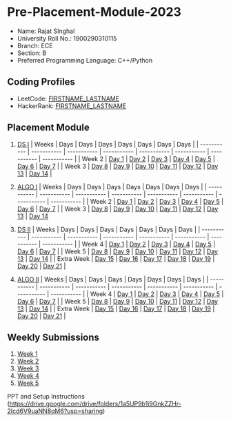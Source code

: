 # Pre-Placement-Module-2023

- Name: Rajat SInghal
- University Roll No.: 1900290310115
- Branch: ECE
- Section: B
- Preferred Programming Language: C++/Python

## Coding Profiles
- LeetCode: [FIRSTNAME_LASTNAME](https://leetcode.com/imrajat27/)
- HackerRank: [FIRSTNAME_LASTNAME](https://www.hackerrank.com/rajat_singhal321)

## Placement Module
1. [DS I](https://github.com/imrajat27/Pre-Placement-Module-2023/tree/main/DS%20I)
    | Weeks | Days | Days | Days | Days | Days | Days | Days |
    | ----------- | ----------- | ----------- | ----------- | ----------- | ----------- | ----------- | ----------- | 
    | Week 2 | [Day 1](https://github.com/imrajat27/Pre-Placement-Module-2023/tree/main/DS%20I/Day%201) | [Day 2](https://github.com/imrajat27/Pre-Placement-Module-2023/tree/main/DS%20I/Day%202) | [Day 3](https://github.com/imrajat27/Pre-Placement-Module-2023/tree/main/DS%20I/Day%203) | [Day 4](https://github.com/imrajat27/Pre-Placement-Module-2023/tree/main/DS%20I/Day%204) | [Day 5](https://github.com/imrajat27/Pre-Placement-Module-2023/tree/main/DS%20I/Day%205) | [Day 6](https://github.com/imrajat27/Pre-Placement-Module-2023/tree/main/DS%20I/Day%206) | [Day 7](https://github.com/imrajat27/Pre-Placement-Module-2023/tree/main/DS%20I/Day%207) |
    | Week 3 | [Day 8](https://github.com/imrajat27/Pre-Placement-Module-2023/tree/main/DS%20I/Day%208) | [Day 9](https://github.com/imrajat27/Pre-Placement-Module-2023/tree/main/DS%20I/Day%209) | [Day 10](https://github.com/imrajat27/Pre-Placement-Module-2023/tree/main/DS%20I/Day%2010) | [Day 11](https://github.com/imrajat27/Pre-Placement-Module-2023/tree/main/DS%20I/Day%2011) | [Day 12](https://github.com/imrajat27/Pre-Placement-Module-2023/tree/main/DS%20I/Day%2012) | [Day 13](https://github.com/imrajat27/Pre-Placement-Module-2023/tree/main/DS%20I/Day%2013) | [Day 14](https://github.com/imrajat27/Pre-Placement-Module-2023/tree/main/DS%20I/Day%2014) |
    
2. [ALGO I](https://github.com/imrajat27/Pre-Placement-Module-2023/tree/main/ALGO%20I)
    | Weeks | Days | Days | Days | Days | Days | Days | Days |
    | ----------- | ----------- | ----------- | ----------- | ----------- | ----------- | ----------- | ----------- |
    | Week 2 | [Day 1](https://github.com/imrajat27/Pre-Placement-Module-2023/tree/main/ALGO%20I/Day%201) | [Day 2](https://github.com/imrajat27/Pre-Placement-Module-2023/tree/main/ALGO%20I/Day%202) | [Day 3](https://github.com/imrajat27/Pre-Placement-Module-2023/tree/main/ALGO%20I/Day%203) | [Day 4](https://github.com/imrajat27/Pre-Placement-Module-2023/tree/main/ALGO%20I/Day%204) | [Day 5](https://github.com/imrajat27/Pre-Placement-Module-2023/tree/main/ALGO%20I/Day%205) | [Day 6](https://github.com/imrajat27/Pre-Placement-Module-2023/tree/main/ALGO%20I/Day%206) | [Day 7](https://github.com/imrajat27/Pre-Placement-Module-2023/tree/main/ALGO%20I/Day%207) |
    | Week 3 | [Day 8](https://github.com/imrajat27/Pre-Placement-Module-2023/tree/main/ALGO%20I/Day%208) | [Day 9](https://github.com/imrajat27/Pre-Placement-Module-2023/tree/main/ALGO%20I/Day%209) | [Day 10](https://github.com/imrajat27/Pre-Placement-Module-2023/tree/main/ALGO%20I/Day%2010) | [Day 11](https://github.com/imrajat27/Pre-Placement-Module-2023/tree/main/ALGO%20I/Day%2011) | [Day 12](https://github.com/imrajat27/Pre-Placement-Module-2023/tree/main/ALGO%20I/Day%2012) | [Day 13](https://github.com/imrajat27/Pre-Placement-Module-2023/tree/main/ALGO%20I/Day%2013) | [Day 14](https://github.com/imrajat27/Pre-Placement-Module-2023/tree/main/ALGO%20I/Day%2014)  
    
3. [DS II](https://github.com/imrajat27/Pre-Placement-Module-2023/tree/main/DS%20II)
    | Weeks | Days | Days | Days | Days | Days | Days | Days |
    | ----------- | ----------- | ----------- | ----------- | ----------- | ----------- | ----------- | ----------- |
    | Week 4 | [Day 1](https://github.com/imrajat27/Pre-Placement-Module-2023/tree/main/DS%20II/Day%201) | [Day 2](https://github.com/imrajat27/Pre-Placement-Module-2023/tree/main/DS%20II/Day%202) | [Day 3](https://github.com/imrajat27/Pre-Placement-Module-2023/tree/main/DS%20II/Day%203) | [Day 4](https://github.com/imrajat27/Pre-Placement-Module-2023/tree/main/DS%20II/Day%204) | [Day 5](https://github.com/imrajat27/Pre-Placement-Module-2023/tree/main/DS%20II/Day%205) | [Day 6](https://github.com/imrajat27/Pre-Placement-Module-2023/tree/main/DS%20II/Day%206) | [Day 7](https://github.com/imrajat27/Pre-Placement-Module-2023/tree/main/DS%20II/Day%207) | 
    | Week 5 | [Day 8](https://github.com/imrajat27/Pre-Placement-Module-2023/tree/main/DS%20II/Day%208) | [Day 9](https://github.com/imrajat27/Pre-Placement-Module-2023/tree/main/DS%20II/Day%209) | [Day 10](https://github.com/imrajat27/Pre-Placement-Module-2023/tree/main/DS%20II/Day%2010) | [Day 11](https://github.com/imrajat27/Pre-Placement-Module-2023/tree/main/DS%20II/Day%2011) | [Day 12](https://github.com/imrajat27/Pre-Placement-Module-2023/tree/main/DS%20II/Day%2012) | [Day 13](https://github.com/imrajat27/Pre-Placement-Module-2023/tree/main/DS%20II/Day%2013) | [Day 14](https://github.com/imrajat27/Pre-Placement-Module-2023/tree/main/DS%20II/Day%2014) |
    | Extra Week | [Day 15](https://github.com/imrajat27/Pre-Placement-Module-2023/tree/main/DS%20II/Day%2015) | [Day 16](https://github.com/imrajat27/Pre-Placement-Module-2023/tree/main/DS%20II/Day%2016) | [Day 17](https://github.com/imrajat27/Pre-Placement-Module-2023/tree/main/DS%20II/Day%2017) | [Day 18](https://github.com/imrajat27/Pre-Placement-Module-2023/tree/main/DS%20II/Day%2018) | [Day 19](https://github.com/imrajat27/Pre-Placement-Module-2023/tree/main/DS%20II/Day%2019) | [Day 20](https://github.com/imrajat27/Pre-Placement-Module-2023/tree/main/DS%20II/Day%2020) | [Day 21](https://github.com/imrajat27/Pre-Placement-Module-2023/tree/main/DS%20II/Day%2021) |
    
4. [ALGO II](https://github.com/imrajat27/Pre-Placement-Module-2023/tree/main/ALGO%20II)
    | Weeks | Days | Days | Days | Days | Days | Days | Days |
    | ----------- | ----------- | ----------- | ----------- | ----------- | ----------- | ----------- | ----------- |
    | Week 4 | [Day 1](https://github.com/imrajat27/Pre-Placement-Module-2023/tree/main/ALGO%20II/Day%201) | [Day 2](https://github.com/imrajat27/Pre-Placement-Module-2023/tree/main/ALGO%20II/Day%202) | [Day 3](https://github.com/imrajat27/Pre-Placement-Module-2023/tree/main/ALGO%20II/Day%203) | [Day 4](https://github.com/imrajat27/Pre-Placement-Module-2023/tree/main/ALGO%20II/Day%204) | [Day 5](https://github.com/imrajat27/Pre-Placement-Module-2023/tree/main/ALGO%20II/Day%205) | [Day 6](https://github.com/imrajat27/Pre-Placement-Module-2023/tree/main/ALGO%20II/Day%206) | [Day 7](https://github.com/imrajat27/Pre-Placement-Module-2023/tree/main/ALGO%20II/Day%207) |
    | Week 5 | [Day 8](https://github.com/imrajat27/Pre-Placement-Module-2023/tree/main/ALGO%20II/Day%208) | [Day 9](https://github.com/imrajat27/Pre-Placement-Module-2023/tree/main/ALGO%20II/Day%209) | [Day 10](https://github.com/imrajat27/Pre-Placement-Module-2023/tree/main/ALGO%20II/Day%2010) | [Day 11](https://github.com/imrajat27/Pre-Placement-Module-2023/tree/main/ALGO%20II/Day%2011) | [Day 12](https://github.com/imrajat27/Pre-Placement-Module-2023/tree/main/ALGO%20II/Day%2012) | [Day 13](https://github.com/imrajat27/Pre-Placement-Module-2023/tree/main/ALGO%20II/Day%2013) | [Day 14](https://github.com/imrajat27/Pre-Placement-Module-2023/tree/main/ALGO%20II/Day%2014) |
    | Extra Week | [Day 15](https://github.com/imrajat27/Pre-Placement-Module-2023/tree/main/ALGO%20II/Day%2015) | [Day 16](https://github.com/imrajat27/Pre-Placement-Module-2023/tree/main/ALGO%20II/Day%2016) | [Day 17](https://github.com/imrajat27/Pre-Placement-Module-2023/tree/main/ALGO%20II/Day%2017) | [Day 18](https://github.com/imrajat27/Pre-Placement-Module-2023/tree/main/ALGO%20II/Day%2018) | [Day 19](https://github.com/imrajat27/Pre-Placement-Module-2023/tree/main/ALGO%20II/Day%2019) | [Day 20](https://github.com/imrajat27/Pre-Placement-Module-2023/tree/main/ALGO%20II/Day%2020) | [Day 21](https://github.com/imrajat27/Pre-Placement-Module-2023/tree/main/ALGO%20II/Day%2021) |

## Weekly Submissions
1. [Week 1](https://github.com/imrajat27/Pre-Placement-Module-2023/tree/main/Weekly%20Submissions/Week%201)
2. [Week 2](https://github.com/imrajat27/Pre-Placement-Module-2023/tree/main/Weekly%20Submissions/Week%202)
3. [Week 3](https://github.com/imrajat27/Pre-Placement-Module-2023/tree/main/Weekly%20Submissions/Week%203)
4. [Week 4](https://github.com/imrajat27/Pre-Placement-Module-2023/tree/main/Weekly%20Submissions/Week%204)
5. [Week 5](https://github.com/imrajat27/Pre-Placement-Module-2023/tree/main/Weekly%20Submissions/Week%205)


PPT and Setup Instructions    
(https://drive.google.com/drive/folders/1a5UP9b1i9GnkZZHr-2Icd6V9uaNN8qM6?usp=sharing)
